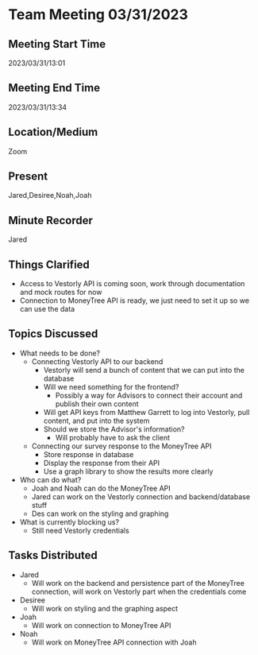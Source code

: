  # Team Meeting 03/31/2023

## Meeting Start Time
2023/03/31/13:01
## Meeting End Time
2023/03/31/13:34

## Location/Medium

Zoom

## Present

Jared,Desiree,Noah,Joah

## Minute Recorder

Jared

## Things Clarified
* Access to Vestorly API is coming soon, work through documentation and mock routes for now
* Connection to MoneyTree API is ready, we just need to set it up so we can use the data

## Topics Discussed
* What needs to be done?
  * Connecting Vestorly API to our backend
    * Vestorly will send a bunch of content that we can put into the database
    * Will we need something for the frontend?
      * Possibly a way for Advisors to connect their account and publish their own content
    * Will get API keys from Matthew Garrett to log into Vestorly, pull content, and put into the system
    * Should we store the Advisor's information?
      * Will probably have to ask the client
  * Connecting our survey response to the MoneyTree API
    * Store response in database
    * Display the response from their API
    * Use a graph library to show the results more clearly
* Who can do what?
  * Joah and Noah can do the MoneyTree API
  * Jared can work on the Vestorly connection and backend/database stuff
  * Des can work on the styling and graphing
* What is currently blocking us?
  * Still need Vestorly credentials

## Tasks Distributed
* Jared
  * Will work on the backend and persistence part of the MoneyTree connection, will work on Vestorly part when the credentials come
* Desiree
  * Will work on styling and the graphing aspect
* Joah
  * Will work on connection to MoneyTree API
* Noah
  * Will work on MoneyTree API connection with Joah

